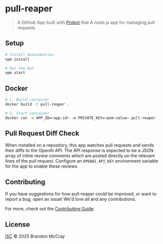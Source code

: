 # pull-reaper

> A GitHub App built with [Probot](https://github.com/probot/probot) that A node.js app for managing pull requests

## Setup

```sh
# Install dependencies
npm install

# Run the bot
npm start
```

## Docker

```sh
# 1. Build container
docker build -t pull-reaper .

# 2. Start container
docker run -e APP_ID=<app-id> -e PRIVATE_KEY=<pem-value> pull-reaper
```

## Pull Request Diff Check

When installed on a repository, this app watches pull requests and sends their
diffs to the OpenAI API. The API response is expected to be a JSON array of
inline review comments which are posted directly on the relevant lines of the
pull request. Configure an `OPENAI_API_KEY` environment variable for the app to
enable these reviews.

## Contributing

If you have suggestions for how pull-reaper could be improved, or want to report a bug, open an issue! We'd love all and any contributions.

For more, check out the [Contributing Guide](CONTRIBUTING.md).

## License

[ISC](LICENSE) © 2025 Brandon McCray
